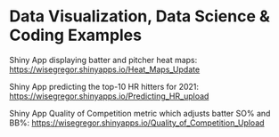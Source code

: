 # Data Visualization, Data Science & Coding Examples

Shiny App displaying batter and pitcher heat maps: https://wisegregor.shinyapps.io/Heat_Maps_Update

Shiny App predicting the top-10 HR hitters for 2021: https://wisegregor.shinyapps.io/Predicting_HR_upload

Shiny App Quality of Competition metric which adjusts batter SO% and BB%: https://wisegregor.shinyapps.io/Quality_of_Competition_Upload
